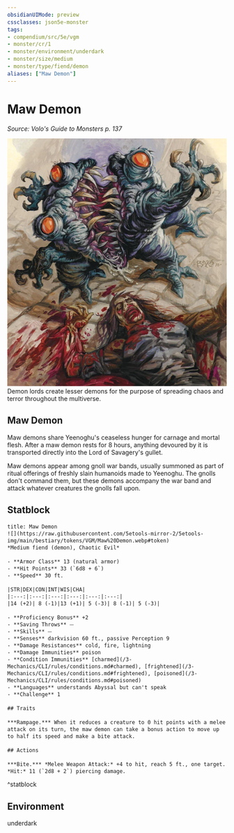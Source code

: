 ```yaml
---
obsidianUIMode: preview
cssclasses: json5e-monster
tags:
- compendium/src/5e/vgm
- monster/cr/1
- monster/environment/underdark
- monster/size/medium
- monster/type/fiend/demon
aliases: ["Maw Demon"]
---
```

# Maw Demon
*Source: Volo's Guide to Monsters p. 137*  

![](https://raw.githubusercontent.com/5etools-mirror-2/5etools-img/main/bestiary/VGM/Maw%20Demon.webp#right)  
Demon lords create lesser demons for the purpose of spreading chaos and terror throughout the multiverse.

## Maw Demon

Maw demons share Yeenoghu's ceaseless hunger for carnage and mortal flesh. After a maw demon rests for 8 hours, anything devoured by it is transported directly into the Lord of Savagery's gullet.

Maw demons appear among gnoll war bands, usually summoned as part of ritual offerings of freshly slain humanoids made to Yeenoghu. The gnolls don't command them, but these demons accompany the war band and attack whatever creatures the gnolls fall upon.


## Statblock

```ad-statblock
title: Maw Demon
![](https://raw.githubusercontent.com/5etools-mirror-2/5etools-img/main/bestiary/tokens/VGM/Maw%20Demon.webp#token)
*Medium fiend (demon), Chaotic Evil*

- **Armor Class** 13 (natural armor)
- **Hit Points** 33 (`6d8 + 6`) 
- **Speed** 30 ft.

|STR|DEX|CON|INT|WIS|CHA|
|:---:|:---:|:---:|:---:|:---:|:---:|
|14 (+2)| 8 (-1)|13 (+1)| 5 (-3)| 8 (-1)| 5 (-3)|

- **Proficiency Bonus** +2
- **Saving Throws** ⏤
- **Skills** ⏤
- **Senses** darkvision 60 ft., passive Perception 9
- **Damage Resistances** cold, fire, lightning
- **Damage Immunities** poison
- **Condition Immunities** [charmed](/3-Mechanics/CLI/rules/conditions.md#charmed), [frightened](/3-Mechanics/CLI/rules/conditions.md#frightened), [poisoned](/3-Mechanics/CLI/rules/conditions.md#poisoned)
- **Languages** understands Abyssal but can't speak
- **Challenge** 1

## Traits

***Rampage.*** When it reduces a creature to 0 hit points with a melee attack on its turn, the maw demon can take a bonus action to move up to half its speed and make a bite attack.

## Actions

***Bite.*** *Melee Weapon Attack:* +4 to hit, reach 5 ft., one target. *Hit:* 11 (`2d8 + 2`) piercing damage.
```
^statblock

## Environment

underdark